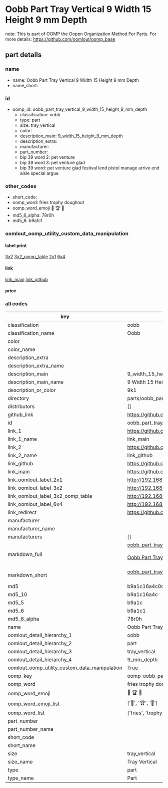 # Oobb Part Tray Vertical 9 Width 15 Height 9 mm Depth  

note: This is part of OOMP the Oopen Organization Method For Parts. For more details: https://github.com/oomlout/oomp_base

##  part details
  







### name
* name: Oobb Part Tray Vertical 9 Width 15 Height 9 mm Depth
* name_short: 
### id
* oomp_id: oobb_part_tray_vertical_9_width_15_height_9_mm_depth
  * classification: oobb
  * type: part
  * size: tray_vertical
  * color: 
  * description_main: 9_width_15_height_9_mm_depth
  * description_extra: 
  * manufacturer: 
  * part_number: 
  * bip 39 word 2: pet venture
  * bip 39 word 3: pet venture glad
  * bip 39 word: pet venture glad festival lend pistol manage arrive end aisle special argue

### other_codes
* short_code: 
* oomp_word: fries trophy doughnut
* oomp_word_emoji :fries: :trophy: :doughnut:
* md5_6_alpha: 78r0h
* md5_6: b9a1c1






### oomlout_oomp_utility_custom_data_manipulation
#### label print
[3x2](http://192.168.1.245:1112/?label=oomp%2078r0h)
[3x2_oomp_table](http://192.168.1.108:1112/?label=oomp%2078r0h)
[2x1](http://192.168.1.242:1112/?label=oomp%2078r0h)
[6x4](http://192.168.1.55:1112/?label=oomp%2078r0h)    

#### link

[link_main](https://github.com/oomlout/oomlout_oomp_version_1_messy/tree/main/parts/oobb_part_tray_vertical_9_width_15_height_9_mm_depth) [link_github](https://github.com/oomlout/oomlout_oomp_version_1_messy/tree/main/parts/oobb_part_tray_vertical_9_width_15_height_9_mm_depth)                             

#### price







### all codes 
| key | value |  
| --- | --- |  
| classification | oobb |  
| classification_name | Oobb |  
| color |  |  
| color_name |  |  
| description_extra |  |  
| description_extra_name |  |  
| description_main | 9_width_15_height_9_mm_depth |  
| description_main_name | 9 Width 15 Height 9 mm Depth |  
| description_or_color | 9k1 |  
| directory | parts/oobb_part_tray_vertical_9_width_15_height_9_mm_depth |  
| distributors | [] |  
| github_link | https://github.com/oomlout/oomlout_oomp_part_src/tree/main/parts/oobb_part_tray_vertical_9_width_15_height_9_mm_depth |  
| id | oobb_part_tray_vertical_9_width_15_height_9_mm_depth |  
| link_1 | https://github.com/oomlout/oomlout_oomp_version_1_messy/tree/main/parts/oobb_part_tray_vertical_9_width_15_height_9_mm_depth |  
| link_1_name | link_main |  
| link_2 | https://github.com/oomlout/oomlout_oomp_version_1_messy/tree/main/parts/oobb_part_tray_vertical_9_width_15_height_9_mm_depth |  
| link_2_name | link_github |  
| link_github | https://github.com/oomlout/oomlout_oomp_version_1_messy/tree/main/parts/oobb_part_tray_vertical_9_width_15_height_9_mm_depth |  
| link_main | https://github.com/oomlout/oomlout_oomp_version_1_messy/tree/main/parts/oobb_part_tray_vertical_9_width_15_height_9_mm_depth |  
| link_oomlout_label_2x1 | http://192.168.1.242:1112/?label=oomp%2078r0h |  
| link_oomlout_label_3x2 | http://192.168.1.245:1112/?label=oomp%2078r0h |  
| link_oomlout_label_3x2_oomp_table | http://192.168.1.108:1112/?label=oomp%2078r0h |  
| link_oomlout_label_6x4 | http://192.168.1.55:1112/?label=oomp%2078r0h |  
| link_redirect | https://github.com/oomlout/oomlout_oomp_version_1_messy/tree/main/parts/oobb_part_tray_vertical_9_width_15_height_9_mm_depth |  
| manufacturer |  |  
| manufacturer_name |  |  
| manufacturers | [] |  
| markdown_full | [oobb_part_tray_vertical_9_width_15_height_9_mm_depth](none)<br>[](none)<br>[Oobb Part Tray Vertical 9 Width 15 Height 9 Mm Depth](none)<br><br> |  
| markdown_short | [oobb_part_tray_vertical_9_width_15_height_9_mm_depth](none)<br><br> |  
| md5 | b9a1c16a4c0c90de95bff552c53c951b |  
| md5_10 | b9a1c16a4c |  
| md5_5 | b9a1c |  
| md5_6 | b9a1c1 |  
| md5_6_alpha | 78r0h |  
| name | Oobb Part Tray Vertical 9 Width 15 Height 9 mm Depth |  
| oomlout_detail_hierarchy_1 | oobb |  
| oomlout_detail_hierarchy_2 | part |  
| oomlout_detail_hierarchy_3 | tray_vertical |  
| oomlout_detail_hierarchy_4 | 9_mm_depth |  
| oomlout_oomp_utility_custom_data_manipulation | True |  
| oomp_key | oomp_oobb_part_tray_vertical_9_width_15_height_9_mm_depth |  
| oomp_word | fries trophy doughnut |  
| oomp_word_emoji | :fries: :trophy: :doughnut: |  
| oomp_word_emoji_list | [':fries:', ':trophy:', ':doughnut:'] |  
| oomp_word_list | ['fries', 'trophy', 'doughnut'] |  
| part_number |  |  
| part_number_name |  |  
| short_code |  |  
| short_name |  |  
| size | tray_vertical |  
| size_name | Tray Vertical |  
| type | part |  
| type_name | Part |  

